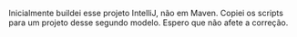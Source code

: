 Inicialmente buildei esse projeto IntelliJ, não em Maven. Copiei os scripts para um projeto desse segundo modelo. Espero que não afete a correção.